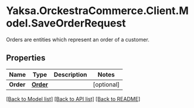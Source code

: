 # Yaksa.OrckestraCommerce.Client.Model.SaveOrderRequest
Orders are entities which represent an order of a customer.

## Properties

Name | Type | Description | Notes
------------ | ------------- | ------------- | -------------
**Order** | [**Order**](Order.md) |  | [optional] 

[[Back to Model list]](../README.md#documentation-for-models) [[Back to API list]](../README.md#documentation-for-api-endpoints) [[Back to README]](../README.md)

